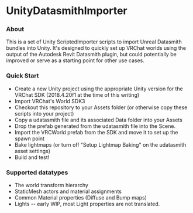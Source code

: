# UnityDatasmithImporter

### About
This is a set of Unity ScriptedImporter scripts to import Unreal Datasmith bundles into Unity. It's designed to quickly set up VRChat worlds using the output of the Autodesk Revit Datasmith plugin, but could potentially be improved or serve as a starting point for other use cases.

### Quick Start
* Create a new Unity project using the appropriate Unity version for the VRChat SDK (2018.4.20f1 at the time of this writing)
* Import VRChat's World SDK3
* Checkout this repository to your Assets folder (or otherwise copy these scripts into your project)
* Copy a udatasmith file and its associated Data folder into your Assets
* Drop the prefab generated from the udatasmith file into the Scene.
* Import the VRCWorld prefab from the SDK and move it to set up the spawn point
* Bake lightmaps (or turn off "Setup Lightmap Baking" on the udatasmith asset settings)
* Build and test!

### Supported datatypes
* The world transform hierarchy
* StaticMesh actors and material assignments
* Common Material properties (Diffuse and Bump maps)
* Lights -- early WIP, most Light properties are not translated.


